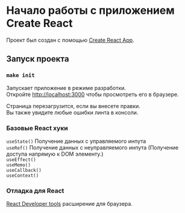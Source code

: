 # Начало работы с приложением Create React

Проект был создан с помощью [Create React App](https://github.com/facebook/create-react-app).

## Запуск проекта

### `make init`

Запускает приложение в режиме разработки.\
Откройте [http://localhost:3000](http://localhost:3000) чтобы просмотреть его в браузере.

Страница перезагрузится, если вы внесете правки. \
Вы также увидите любые ошибки линта в консоли.

### Базовые React хуки
`useState()` Получение данных с управляемого инпута\
`useRef()` Получение данных с неуправляемого инпута (Получение доступа напрямую к DOM элементу.)\
`useEffect()` \
`useMemo()` \
`useCallback()` \
`useContext()`

### Отладка для React
[React Developer tools](https://chrome.google.com/webstore/detail/react-developer-tools/fmkadmapgofadopljbjfkapdkoienihi) расширение для браузера.
